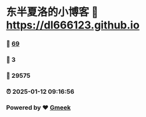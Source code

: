 # 东半夏洛的小博客 :link: https://dl666123.github.io 
### :page_facing_up: [69](https://dl666123.github.io/tag.html) 
### :speech_balloon: 3 
### :hibiscus: 29575 
### :alarm_clock: 2025-01-12 09:16:56 
### Powered by :heart: [Gmeek](https://github.com/Meekdai/Gmeek)
